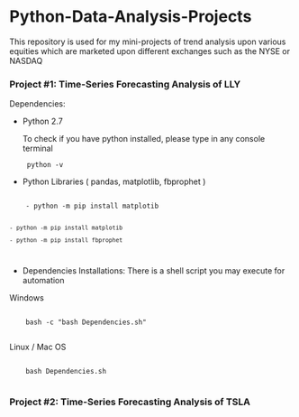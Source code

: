 # Python-Data-Analysis-Projects

This repository is used for my mini-projects of trend analysis upon various equities which
are marketed upon different exchanges such as the NYSE or NASDAQ

### Project #1: Time-Series Forecasting Analysis of LLY

Dependencies:
- Python 2.7
    
    To check if you have python installed, please type in any console terminal
    
    <code> python -v </code>
- Python Libraries ( pandas, matplotlib, fbprophet )

<code>
    - python -m pip install matplotib
    
    - python -m pip install matplotib
    
    - python -m pip install fbprophet
</code>
  
 - Dependencies Installations: There is a shell script you may execute for automation
 
 Windows
 
 <code>
    bash -c "bash Dependencies.sh"
 </code>
 
 Linux / Mac OS
 
 <code>
    bash Dependencies.sh
 </code>

### Project #2: Time-Series Forecasting Analysis of TSLA


                       




